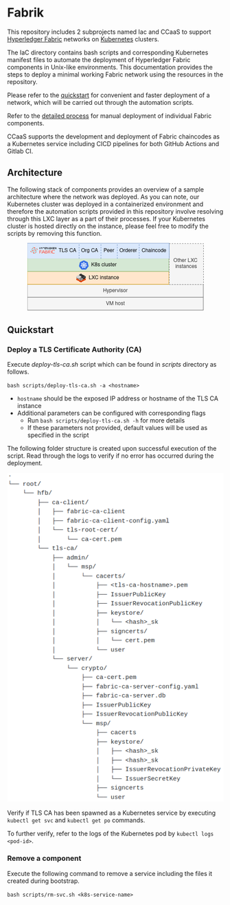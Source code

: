 # Fabrik

This repository includes 2 subprojects named Iac and CCaaS to support [Hyperledger Fabric](https://www.hyperledger.org/projects/fabric) 
networks on [Kubernetes](https://kubernetes.io/) clusters.

The IaC directory contains bash scripts and corresponding Kubernetes manifest files to automate
the deployment of Hyperledger Fabric components in Unix-like environments. This documentation
provides the steps to deploy a minimal working Fabric network using the resources in the repository.

Please refer to the [quickstart](#quickstart) for convenient and faster deployment of a network, which
will be carried out through the automation scripts.

Refer to the [detailed process](docs/deploy.md) for manual deployment of individual Fabric components.

CCaaS supports the development and deployment of Fabric chaincodes as a Kubernetes service including
CICD pipelines for both GitHub Actions and Gitlab CI.

## Architecture

The following stack of components provides an overview of a sample architecture where the network was deployed. As
you can note, our Kubernetes cluster was deployed in a containerized environment and therefore the automation scripts
provided in this repository involve resolving through this LXC layer as a part of their processes. If your Kubernetes
cluster is hosted directly on the instance, please feel free to modify the scripts by removing this function.

<div align="center">
    <img src="docs/imgs/stack.png">
</div>

## Quickstart

### Deploy a TLS Certificate Authority (CA)

Execute *deploy-tls-ca.sh* script which can be found in *scripts* directory as follows.

`bash scripts/deploy-tls-ca.sh -a <hostname>`

- `hostname` should be the exposed IP address or hostname of the TLS CA instance
- Additional parameters can be configured with corresponding flags
    - Run `bash scripts/deploy-tls-ca.sh -h` for more details
    - If these parameters not provided, default values will be used as specified in the script

The following folder structure is created upon successful execution of the script. Read
through the logs to verify if no error has occurred during the deployment.

<div align="center">
    <img src="docs/imgs/tls-ca-final-struct.png">
</div>

Verify if TLS CA has been spawned as a Kubernetes service by executing `kubectl get svc` and
`kubectl get po` commands.

To further verify, refer to the logs of the Kubernetes pod by `kubectl logs <pod-id>`.

### Remove a component

Execute the following command to remove a service including the files it created during bootstrap.

`bash scripts/rm-svc.sh <k8s-service-name>`
